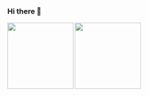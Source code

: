 ### Hi there 👋

<div class="container">
  <a href="https://github.com/mr-fard4y" >
    <img src="https://github-readme-stats.vercel.app/api/top-langs/?username=jbakhtin&layout=compact&bg_color=203, f05ce3,984ba7&text_color=fff&title_color=fff&hide=html,tex" align="left" height="150px"/>
  </a>
  <a href="https://github.com/mr-fard4y" >
    <img src="https://github-readme-stats.vercel.app/api?username=jbakhtin&show_icons=true&bg_color=30,e96443,904e95&text_color=fff&title_color=fff&icon_color=fff&hide=stars&include_all_commits=true&hide_rank=true" align="left" height="150px"/>
  </a>
</div>

<!--
**jbakhtin/jbakhtin** is a ✨ _special_ ✨ repository because its `README.md` (this file) appears on your GitHub profile.

Here are some ideas to get you started:

- 🔭 I’m currently working on ...
- 🌱 I’m currently learning ...
- 👯 I’m looking to collaborate on ...
- 🤔 I’m looking for help with ...
- 💬 Ask me about ...
- 📫 How to reach me: ...
- 😄 Pronouns: ...
- ⚡ Fun fact: ...
-->
